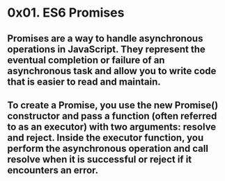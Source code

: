 # 0x01. ES6 Promises

## Promises are a way to handle asynchronous operations in JavaScript. They represent the eventual completion or failure of an asynchronous task and allow you to write code that is easier to read and maintain.

## To create a Promise, you use the new Promise() constructor and pass a function (often referred to as an executor) with two arguments: resolve and reject. Inside the executor function, you perform the asynchronous operation and call resolve when it is successful or reject if it encounters an error.
